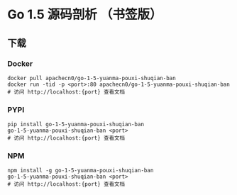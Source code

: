 # Go 1.5 源码剖析 （书签版）

## 下载

### Docker

```
docker pull apachecn0/go-1-5-yuanma-pouxi-shuqian-ban
docker run -tid -p <port>:80 apachecn0/go-1-5-yuanma-pouxi-shuqian-ban
# 访问 http://localhost:{port} 查看文档
```

### PYPI

```
pip install go-1-5-yuanma-pouxi-shuqian-ban
go-1-5-yuanma-pouxi-shuqian-ban <port>
# 访问 http://localhost:{port} 查看文档
```

### NPM

```
npm install -g go-1-5-yuanma-pouxi-shuqian-ban
go-1-5-yuanma-pouxi-shuqian-ban <port>
# 访问 http://localhost:{port} 查看文档
```